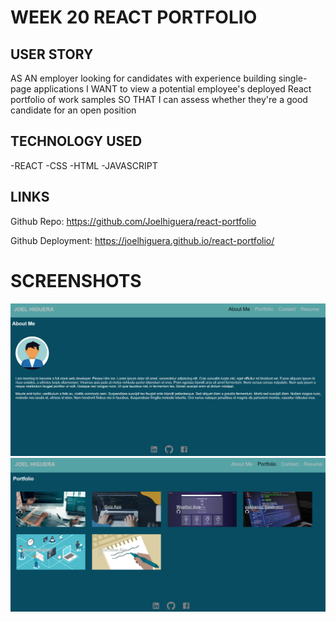 # WEEK 20 REACT PORTFOLIO

## USER STORY
AS AN employer looking for candidates with experience building single-page applications
I WANT to view a potential employee's deployed React portfolio of work samples
SO THAT I can assess whether they're a good candidate for an open position

## TECHNOLOGY USED
-REACT
-CSS
-HTML
-JAVASCRIPT

## LINKS
Github Repo: https://github.com/Joelhiguera/react-portfolio

Github Deployment: https://joelhiguera.github.io/react-portfolio/


# SCREENSHOTS 
![Alt text](screenShot1.PNG)
![Alt text](screenShot2.PNG)
